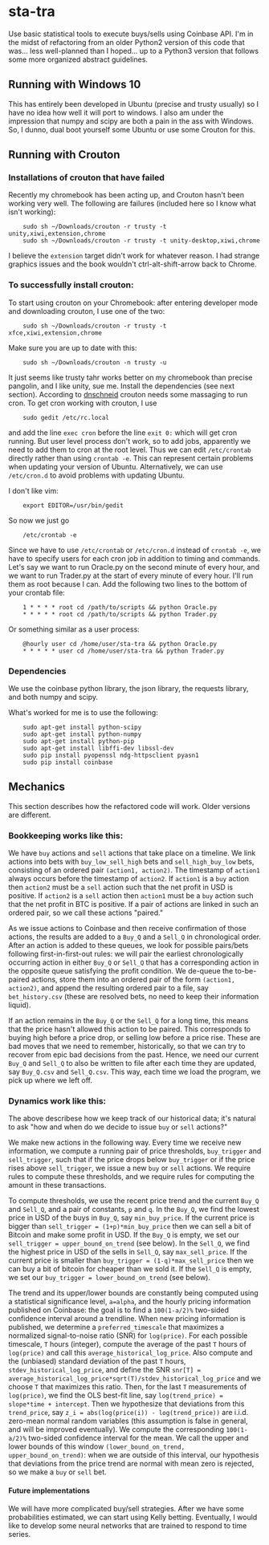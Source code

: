 # sta-tra
Use basic statistical tools to execute buys/sells using Coinbase API. I'm in the midst of refactoring from an older Python2 version of this code that was... less well-planned than I hoped... up to a Python3 version that follows some more organized abstract guidelines.

## Running with Windows 10

This has entirely been developed in Ubuntu (precise and trusty usually) so I have no idea how well it will port to windows. I also am under the impression that numpy and scipy are both a pain in the ass with Windows. So, I dunno, dual boot yourself some Ubuntu or use some Crouton for this.

## Running with Crouton

### Installations of crouton that have failed

Recently my chromebook has been acting up, and Crouton hasn't been working very well. The following are failures (included here so I know what isn't working):

        sudo sh ~/Downloads/crouton -r trusty -t unity,xiwi,extension,chrome
        sudo sh ~/Downloads/crouton -r trusty -t unity-desktop,xiwi,chrome
        
I believe the `extension` target didn't work for whatever reason. I had strange graphics issues and the book wouldn't ctrl-alt-shift-arrow back to Chrome.

### To successfully install crouton:

To start using crouton on your Chromebook: after entering developer mode and downloading crouton, I use one of the two:

        sudo sh ~/Downloads/crouton -r trusty -t xfce,xiwi,extension,chrome
        
Make sure you are up to date with this:

        sudo sh ~/Downloads/crouton -n trusty -u
        
It just seems like trusty tahr works better on my chromebook than precise pangolin, and I like unity, sue me. Install the dependencies (see next section). According to [dnschneid](https://github.com/dnschneid/crouton/wiki/Setting-Up-Cron-Job) crouton needs some massaging to run cron. To get cron working with crouton, I use 

        sudo gedit /etc/rc.local

and add the line `exec cron` before the line `exit 0:` which will get cron running. But user level process don't work, so to add jobs, apparently we need to add them to cron at the root level. Thus we can edit `/etc/crontab` directly rather than using `crontab -e`. This can represent certain problems when updating your version of Ubuntu. Alternatively, we can use `/etc/cron.d` to avoid problems with updating Ubuntu.

I don't like vim:

        export EDITOR=/usr/bin/gedit

So now we just go 

        /etc/crontab -e 

Since we have to use `/etc/crontab` or `/etc/cron.d` instead of `crontab -e`, we have to specify users for each cron job in addition to timing and commands.  Let's say we want to run Oracle.py on the second minute of every hour, and we want to run Trader.py at the start of every minute of every hour. I'll run them as root because I can. Add the following two lines to the bottom of your crontab file:

        1 * * * * root cd /path/to/scripts && python Oracle.py
        * * * * * root cd /path/to/scripts && python Trader.py
        
Or something similar as a user process:

        @hourly user cd /home/user/sta-tra && python Oracle.py
        * * * * * user cd /home/user/sta-tra && python Trader.py

### Dependencies

We use the coinbase python library, the json library, the requests library, and both numpy and scipy.

What's worked for me is to use the following:

        sudo apt-get install python-scipy
        sudo apt-get install python-numpy
        sudo apt-get install python-pip
        sudo apt-get install libffi-dev libssl-dev
        sudo pip install pyopenssl ndg-httpsclient pyasn1
        sudo pip install coinbase

## Mechanics

This section describes how the refactored code will work. Older versions are different.

### Bookkeeping works like this: 

We have `buy` actions and `sell` actions that take place on a timeline. We link actions into bets with `buy_low_sell_high` bets and `sell_high_buy_low` bets, consisting of an ordered pair `(action1, action2)`. The timestamp of `action1` always occurs before the timestamp of `action2`. If `action1` is a `buy` action then `action2` must be a `sell` action such that the net profit in USD is positive. If `action2` is a `sell` action then `action1` must be a `buy` action such that the net profit in BTC is positive. If a pair of actions are linked in such an ordered pair, so we call these actions "paired."

As we issue actions to Coinbase and then receive confirmation of those actions, the results are added to a `Buy_Q` and a `Sell_Q` in chronological order. After an action is added to these queues, we look for possible pairs/bets following first-in-first-out rules: we will pair the earliest chronologically occurring action in either `Buy_Q` or `Sell_Q` that has a corresponding action in the opposite queue satisfying the profit condition. We de-queue the to-be-paired actions, store them into an ordered pair of the form `(action1, action2)`, and append the resulting ordered pair to a file, say `bet_history.csv` (these are resolved bets, no need to keep their information liquid).

If an action remains in the `Buy_Q` or the `Sell_Q` for a long time, this means that the price hasn't allowed this action to be paired. This corresponds to buying high before a price drop, or selling low before a price rise. These are bad moves that we need to remember, historically, so that we can try to recover from epic bad decisions from the past. Hence, we need our current `Buy_Q` and `Sell_Q` to also be written to file after each time they are updated, say `Buy_Q.csv` and `Sell_Q.csv`. This way, each time we load the program, we pick up where we left off.

### Dynamics work like this: 

The above describese how we keep track of our historical data; it's natural to ask "how and when do we decide to issue `buy` or `sell` actions?"

We make new actions in the following way. Every time we receive new information, we compute a running pair of price thresholds, `buy_trigger` and `sell_trigger`, such that if the price drops below `buy_trigger` or if the price rises above `sell_trigger`, we issue a new `buy` or `sell` actions. We require rules to compute these thresholds, and we require rules for computing the amount in these transactions. 

To compute thresholds, we use the recent price trend and the current `Buy_Q` and `Sell_Q`, and a pair of constants, `p` and `q`. In the `Buy_Q`, we find the lowest price in USD of the buys in `Buy_Q`, say `min_buy_price`. If the current price is bigger than `sell_trigger = (1+p)*min_buy_price` then we can sell a bit of Bitcoin and make some profit in USD. If the `Buy_Q` is empty, we set our `sell_trigger = upper_bound_on_trend` (see below).  In the `Sell_Q`, we find the highest price in USD of the sells in `Sell_Q`, say `max_sell_price`. If the current price is smaller than `buy_trigger = (1-q)*max_sell_price` then we can buy a bit of bitcoin for cheaper than we sold it. If the `Sell_Q` is empty, we set our `buy_trigger = lower_bound_on_trend` (see below).

The trend and its upper/lower bounds are constantly being computed using a statistical significance level, `a=alpha`, and the hourly pricing information published on Coinbase: the goal is to find a `100(1-a/2)%` two-sided confidence interval around a trendline. When new pricing information is published, we determine a `preferred_timescale` that maximizes a normalized signal-to-noise ratio (SNR) for `log(price)`. For each possible timescale, `T` hours (integer), compute the average of the past `T` hours of `log(price)` and call this `average_historical_log_price`. Also compute and the (unbiased) standard deviation of the past `T` hours, `stdev_historical_log_price`, and define the SNR `snr[T] = average_historical_log_price*sqrt(T)/stdev_historical_log_price` and we choose `T` that maximizes this ratio. Then, for the last `T` measurements of `log(price)`, we find the OLS best-fit line, say `log(trend_price) = slope*time + intercept`. Then we hypothesize that deviations from this `trend_price`, say `z_i = abs(log(price(i)) - log(trend_price))` are i.i.d. zero-mean normal random variables (this assumption is false in general, and will be improved eventually). We compute the corresponding `100(1-a/2)%` two-sided confidence interval for the mean. We call the upper and lower bounds of this window `(lower_bound_on_trend, upper_bound_on_trend)`: when we are outside of this interval, our hypothesis that deviations from the price trend are normal with mean zero is rejected, so we make a `buy` or `sell` bet. 


#### Future implementations 

We will have more complicated buy/sell strategies. After we have some probabilities estimated, we can start using Kelly betting. Eventually, I would like to develop some neural networks that are trained to respond to time series.
